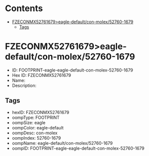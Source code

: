 



Contents
========

* [FZECONMX52761679>eagle-default/con-molex/52760-1679](#fzeconmx52761679eagle-defaultcon-molex52760-1679)
	* [Tags](#tags)

# FZECONMX52761679>eagle-default/con-molex/52760-1679

- ID: FOOTPRINT-eagle-eagle-default-con-molex-52760-1679
- Hex ID: FZECONMX52761679
- Name: 
- Description: 

## Tags

- hexID: FZECONMX52761679
- oompType: FOOTPRINT
- oompSize: eagle
- oompColor: eagle-default
- oompDesc: con-molex
- oompIndex: 52760-1679
- oompName: eagle-default/con-molex/52760-1679
- oompID: FOOTPRINT-eagle-eagle-default-con-molex-52760-1679
